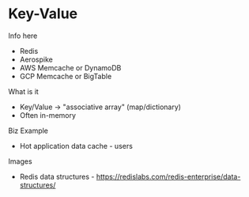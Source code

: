 # Key-Value

Info here
- Redis
- Aerospike
- AWS Memcache or DynamoDB
- GCP Memcache or BigTable

What is it
- Key/Value -> "associative array" (map/dictionary)
- Often in-memory

Biz Example
- Hot application data cache - users

Images
- Redis data structures - https://redislabs.com/redis-enterprise/data-structures/